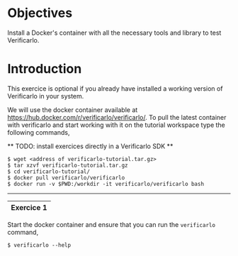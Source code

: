 # Objectives 
Install a Docker's container with all the necessary tools and library to test Verificarlo.

# Introduction
This exercice is optional if you already have installed a working version of Verificarlo in your system.

We will use the docker container available at <https://hub.docker.com/r/verificarlo/verificarlo/>.
To pull the latest container with verificarlo and start working with it on the tutorial workspace type the following commands,

** TODO: install exercices directly in a Verificarlo SDK **

    $ wget <address of verificarlo-tutorial.tar.gz>
    $ tar xzvf verificarlo-tutorial.tar.gz
    $ cd verificarlo-tutorial/
    $ docker pull verificarlo/verificarlo
    $ docker run -v $PWD:/workdir -it verificarlo/verificarlo bash

***

| Exercice 1 |
|:------------|

Start the docker container and ensure that you can run the `verificarlo` command,

    $ verificarlo --help
